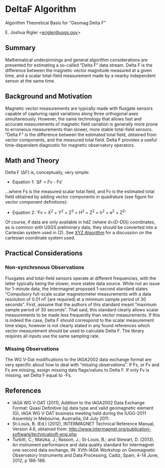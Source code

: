 # DeltaF Algorithm
Algorithm Theoretical Basis for "Geomag Delta F"

E. Joshua Rigler &lt;[erigler@usgs.gov](mailto:erigler@usgs.gov)&gt;

## Summary

Mathematical underpinnings and general algorithm considerations are presented
for estimating a so-called “Delta F” data stream. Delta F is the difference
between the magnetic vector magnitude measured at a given time, and a scalar
total-field measurement made by a nearby independent sensor at the same time.


## Background and Motivation

Magnetic vector measurements are typically made with fluxgate sensors capable
of capturing rapid variations along three orthogonal axes simultaneously.
However, the same technology that allows fast and accurate measurements of
magnetic field variation is generally more prone to erroneous measurements
than slower, more stable total-field sensors. "Delta F" is the difference
between the estimated total field, obtained from vector components, and the
measured total field. Delta F provides a useful time-dependent diagnostic for
magnetic observatory operators.

## Math and Theory

Delta F (∆F) is, conceptually, very simple:

- <a name="eq1"></a>Equation 1: '∆F = Fv - Fs'

...where Fs is the measured scalar total field, and  Fv is the estimated total
field obtained by adding vector components in quadrature (see figure for vector
component definitions):

- <a name="eq2"></a>Equation 2: 'Fv = X<sup>2</sup> + Y<sup>2</sup> + Z<sup>2</sup> = H<sup>2</sup> + Z<sup>2</sup> = h<sup>2</sup> + e<sup>2</sup> + Z<sup>2</sup>'

Of course, if data are only available in hdZ (where d=(D-D0)) coordinates, as
is common with USGS preliminary data, they should be converted into a Cartesian
system used in (2). See [XYZ Algorithm](XYZ.md) for a discussion on the 
cartesian coordinate system used.

## Practical Considerations

### Non-synchronous Observations

Fluxgates and total-field sensors operate at different frequencies, with the
latter typically being the slower, more stable data source. While not an issue
for 1-minute data, the Intermagnet proposed 1-second standard states
“Compulsory full-scale scalar magnetometer  measurements with a data resolution
of 0.01 nT [are required] at a minimum sample period of 30 seconds”. First,
assume that the authors of this standard meant “maximum sample period of 30
seconds”. That said, this standard clearly allows scalar measurements to be
made less frequently than vector measurements. If this is indeed the case,
Delta F should correspond to the scalar measurement time steps, however is not
clearly stated in any found references which vector measurement should be used
to calculate Delta F.  The library requires all inputs use the same sampling rate.

### Missing Observations

The WG V-Dat modifications to the IAGA2002 data exchange format are very
specific about how to deal with “missing observations”. If Fs, or Fv and Fs are
missing, assign missing data flags/values to Delta F. If only Fv is missing,
set Delta F equal to -Fs.

## References

- IAGA WG V-DAT (2011), Addition to the IAGA2002 Data Exchange Format: Quasi
  Definitive (q) data type and valid geomagnetic element (G), IAGA WG V-DAT
  business meeting held during the IUGG-2011 Assembly in Mebourne, Austrailia,
  04 July 2011.
- St-Louis, B. (Ed.) (2012), INTERMAGNET Technical Reference Manual, Version 4.6,
  obtained
  from: http://www.intermagnet.org/publication-software/technicalsoft-eng.php
- Turbitt, C.; Matzka, J.; Rasson, J.; St-Louis, B.; and Stewart, D. (2013), An
  instrument performance and data quality standard for intermagnet one-second
  data exchange, IN: XVth IAGA Workshop on Geomagnetic Observatory Instruments
  and Data Processing, Cadiz, Spain, 4-14 June, 2012, p 186-188.
